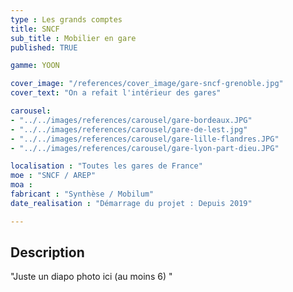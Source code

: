 ```yaml
---
type : Les grands comptes
title: SNCF
sub_title : Mobilier en gare
published: TRUE

gamme: YOON 

cover_image: "/references/cover_image/gare-sncf-grenoble.jpg"
cover_text: "On a refait l'intérieur des gares"

carousel: 
- "../../images/references/carousel/gare-bordeaux.JPG"
- "../../images/references/carousel/gare-de-lest.jpg"
- "../../images/references/carousel/gare-lille-flandres.JPG"
- "../../images/references/carousel/gare-lyon-part-dieu.JPG"

localisation : "Toutes les gares de France"
moe : "SNCF / AREP"
moa : 
fabricant : "Synthèse / Mobilum"
date_realisation : "Démarrage du projet : Depuis 2019"

---
```


## Description
 "Juste un diapo photo ici (au moins 6) "